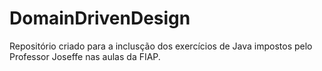 # DomainDrivenDesign

Repositório criado para a inclusção dos exercícios de Java impostos pelo Professor Joseffe nas aulas da FIAP.
